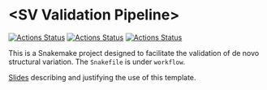 # \<SV Validation Pipeline\>

[![Actions Status](https://github.com/wharvey31/denovo_sv_validation/workflows/CI/badge.svg)](https://github.com/wharvey31/denovo_sv_validation/actions)
[![Actions Status](https://github.com/wharvey31/denovo_sv_validation/workflows/Linting/badge.svg)](https://github.com/wharvey31/denovo_sv_validation/actions)
[![Actions Status](https://github.com/wharvey31/denovo_sv_validation/workflows/black/badge.svg)](https://github.com/wharvey31/denovo_sv_validation/actions)

This is a Snakemake project designed to facilitate the validation of de novo structural variation. The `Snakefile` is under `workflow`.

[Slides](https://mrvollger.github.io/SmkTemplate/slides) describing and justifying the use of this template.
